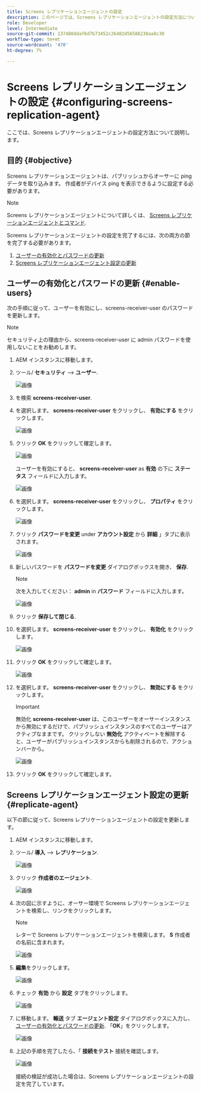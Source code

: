 ```yaml
---
title: Screens レプリケーションエージェントの設定
description: このページでは、Screens レプリケーションエージェントの設定方法について説明します。
role: Developer
level: Intermediate
source-git-commit: 137480ddaf6d7b73452c26402d56588230aa8c30
workflow-type: tm+mt
source-wordcount: '470'
ht-degree: 7%

---
```



# Screens レプリケーションエージェントの設定 {#configuring-screens-replication-agent}

ここでは、Screens レプリケーションエージェントの設定方法について説明します。

## 目的 {#objective}

Screens レプリケーションエージェントは、パブリッシュからオーサーに ping データを取り込みます。 作成者がデバイス ping を表示できるように設定する必要があります。

>[!NOTE]
>Screens レプリケーションエージェントについて詳しくは、 [Screens レプリケーションエージェントとコマンド](https://experienceleague.adobe.com/docs/experience-manager-screens/user-guide/administering/author-publish/author-publish-architecture-overview.html?lang=en#screens-replication-agents-and-commands).

Screens レプリケーションエージェントの設定を完了するには、次の両方の節を完了する必要があります。

1. [ユーザーの有効化とパスワードの更新](#enable-users)
1. [Screens レプリケーションエージェント設定の更新](#replicate-agent)

## ユーザーの有効化とパスワードの更新 {#enable-users}

次の手順に従って、ユーザーを有効にし、screens-receiver-user のパスワードを更新します。

>[!NOTE]
>セキュリティ上の理由から、screens-receiver-user に admin パスワードを使用しないことをお勧めします。

1. AEM インスタンスに移動します。

1. ツール/ **セキュリティ** —> **ユーザー**.

   ![画像](/help/user-guide/assets/screens-replication/screens-replication1.png)

1. を検索 **screens-receiver-user**.

1. を選択します。 **screens-receiver-user** をクリックし、 **有効にする** をクリックします。

   ![画像](/help/user-guide/assets/screens-replication/screens-replication2.png)

1. クリック **OK** をクリックして確定します。

   ![画像](/help/user-guide/assets/screens-replication/screens-replication3.png)

   ユーザーを有効にすると、 **screens-receiver-user** as **有効** の下に **ステータス** フィールドに入力します。

   ![画像](/help/user-guide/assets/screens-replication/screens-replication4.png)

1. を選択します。 **screens-receiver-user** をクリックし、 **プロパティ** をクリックします。

   ![画像](/help/user-guide/assets/screens-replication/screens-replication5.png)

1. クリック **パスワードを変更** under **アカウント設定** から **詳細** 」タブに表示されます。

   ![画像](/help/user-guide/assets/screens-replication/screens-replication6.png)

1. 新しいパスワードを **パスワードを変更** ダイアログボックスを開き、 **保存**.

   >[!NOTE]
   >次を入力してください： **admin** in **パスワード** フィールドに入力します。

   ![画像](/help/user-guide/assets/screens-replication/screens-replication7.png)

1. クリック **保存して閉じる**.

1. を選択します。 **screens-receiver-user** をクリックし、 **有効化** をクリックします。

   ![画像](/help/user-guide/assets/screens-replication/screens-replication8.png)

1. クリック **OK** をクリックして確定します。

   ![画像](/help/user-guide/assets/screens-replication/screens-replication9.png)

1. を選択します。 **screens-receiver-user** をクリックし、 **無効にする** をクリックします。

   >[!IMPORTANT]
   > 無効化 **screens-receiver-user** は、このユーザーをオーサーインスタンスから無効にするだけで、パブリッシュインスタンスのすべてのユーザーはアクティブなままです。 クリックしない **無効化** アクティベートを解除すると、ユーザーがパブリッシュインスタンスからも削除されるので、アクションバーから。

   ![画像](/help/user-guide/assets/screens-replication/screens-replication10.png)

1. クリック **OK** をクリックして確定します。

## Screens レプリケーションエージェント設定の更新 {#replicate-agent}

以下の節に従って、Screens レプリケーションエージェントの設定を更新します。

1. AEM インスタンスに移動します。

1. ツール/ **導入** —> **レプリケーション**.

   ![画像](/help/user-guide/assets/screens-replication/screens-replication1a.png)

1. クリック **作成者のエージェント**.

   ![画像](/help/user-guide/assets/screens-replication/screens-replication1b.png)

1. 次の図に示すように、オーサー環境で Screens レプリケーションエージェントを検索し、リンクをクリックします。

   >[!NOTE]
   >レターで Screens レプリケーションエージェントを検索します。 **S** 作成者の名前に含まれます。

   ![画像](/help/user-guide/assets/screens-replication/screens-replication1c.png)

1. **編集**&#x200B;をクリックします。

   ![画像](/help/user-guide/assets/screens-replication/screens-replication1d.png)

1. チェック **有効** から **設定** タブをクリックします。

   ![画像](/help/user-guide/assets/screens-replication/screens-replication1e.png)

1. に移動します。 **輸送** タブ **エージェント設定** ダイアログボックスに入力し、 [ユーザーの有効化とパスワードの更新](#enable-users). 「**OK**」をクリックします。

   ![画像](/help/user-guide/assets/screens-replication/screens-replication1f.png)

1. 上記の手順を完了したら、「 **接続をテスト** 接続を確認します。

   ![画像](/help/user-guide/assets/screens-replication/screens-replication1g.png)

   接続の検証が成功した場合は、Screens レプリケーションエージェントの設定を完了しています。